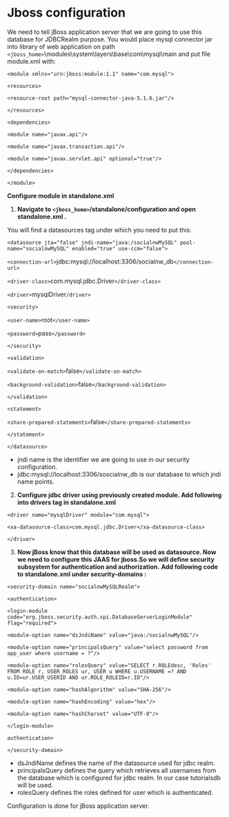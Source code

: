 # Jboss configuration
 
 We need to tell jBoss application server that we are going to use this database for JDBCRealm purpose. 
 You would place mysql connector jar into library of web application on path
 `<jboss_home>`\modules\system\layers\base\com\mysql\main and put file module.xml with:
 
 `<module xmlns="urn:jboss:module:1.1" name="com.mysql">`

`<resources>`

`<resource-root path="mysql-connector-java-5.1.6.jar"/>`

`</resources>`

`<dependencies>`

`<module name="javax.api"/>`

`<module name="javax.transaction.api"/>`

`<module name="javax.servlet.api" optional="true"/>`

`</dependencies>`

`</module>`
 
 
**Configure module in standalone.xml**

1) **Navigate to `<jboss_home>`/standalone/configuration and open standalone.xml .**

 You will find a datasources tag under which you need to put this:
 
`<datasource jta="false" jndi-name="java:/socialnwMySQL" pool-name="socialnwMySQL" enabled="true" use-ccm="false">`

`<connection-url>`jdbc:mysql://localhost:3306/socialnw_db`</connection-url>`

`<driver-class>`com.mysql.jdbc.Driver`</driver-class>`

`<driver>`mysqlDriver`/driver>`

`<security>`

`<user-name>`root`</user-name>`

`<password>`pass`</password>`

`</security>`

`<validation>`

`<validate-on-match>`false`</validate-on-match>`

`<background-validation>`false`</background-validation>`

`</validation>`

`<statement>`

`<share-prepared-statements>`false`</share-prepared-statements>`

`</statement>`

`</datasource>`


  - jndi name is the identifier we are going to use in our security configuration.
  - jdbc:mysql://localhost:3306/soscialnw_db is our database to which jndi name points.

2) **Configure jdbc driver using previously created module. Add following into drivers tag in standalone.xml**

`<driver name="mysqlDriver" module="com.mysql">`
 
`<xa-datasource-class>com.mysql.jdbc.Driver</xa-datasource-class>`
    
`</driver>`


3) **Now jBoss know that this database will be used as datasource. Now we need to configure this JAAS for jboss.So we will define security subsystem for authentication and authorization.**
**Add following code to  standalone.xml  under security-domains :**

`<security-domain name="socialnwMySQLRealm">`

`<authentication>`
                   
`<login-module code="org.jboss.security.auth.spi.DatabaseServerLoginModule" flag="required">`
                        
`<module-option name="dsJndiName" value="java:/socialnwMySQL"/>`
                           
`<module-option name="principalsQuery" value="select password from app_user where username = ?"/>`
                            
`<module-option name="rolesQuery" value="SELECT r.ROLEdesc, 'Roles' FROM ROLE r, USER_ROLES ur, USER u WHERE u.USERNAME =? AND u.ID=ur.USER_USERID AND ur.ROLE_ROLEID=r.ID"/>`
                            
`<module-option name="hashAlgorithm" value="SHA-256"/>`

`<module-option name="hashEncoding" value="hex"/>`
                            
`<module-option name="hashCharset" value="UTF-8"/>`
                            
`</login-module>`
                        
`authentication>`

`</security-domain>`
				
				
  - dsJndiName defines the name of the datasource used for jdbc realm.
  - principalsQuery defines the query which retrieves all usernames from the database which is configured for jdbc realm. In our case tutorialsdb will be used.
  - rolesQuery defines the roles defined for user which is authenticated.

Configuration is done for jBoss application server.
